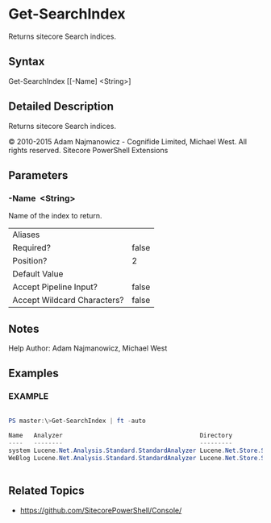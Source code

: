# Get-SearchIndex 
 
Returns sitecore Search indices. 
 
## Syntax 
 
Get-SearchIndex [[-Name] &lt;String&gt;] 
 
 
## Detailed Description 
 
Returns sitecore Search indices. 
 
© 2010-2015 Adam Najmanowicz - Cognifide Limited, Michael West. All rights reserved. Sitecore PowerShell Extensions 
 
## Parameters 
 
### -Name&nbsp; &lt;String&gt; 
 
Name of the index to return.
 

| | |
| - | - |
| Aliases |  |
| Required? | false |
| Position? | 2 |
| Default Value |  |
| Accept Pipeline Input? | false |
| Accept Wildcard Characters? | false | 
 
## Notes 
 
Help Author: Adam Najmanowicz, Michael West 
 
## Examples 
 
### EXAMPLE 
 
 
 
```powershell   
 
PS master:\>Get-SearchIndex | ft -auto
 
Name   Analyzer                                      Directory
----   --------                                      ---------
system Lucene.Net.Analysis.Standard.StandardAnalyzer Lucene.Net.Store.SimpleFSDirectory@C:\Projects\ZenGarden\Data\indexes\__system lockFactory=Sitecore.Search.SitecoreLockFactory
WeBlog Lucene.Net.Analysis.Standard.StandardAnalyzer Lucene.Net.Store.SimpleFSDirectory@C:\Projects\ZenGarden\Data\indexes\WeBlog lockFactory=Sitecore.Search.SitecoreLockFactory 
 
``` 
 
## Related Topics 
 
* <a href='https://github.com/SitecorePowerShell/Console/' target='_blank'>https://github.com/SitecorePowerShell/Console/</a><br/>

